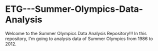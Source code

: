 # ETG---Summer-Olympics-Data-Analysis
Welcome to the Summer Olympics Data Analysis Repository!!! In this repository, I'm going to analysis data of Summer Olympics from 1986 to 2012.
